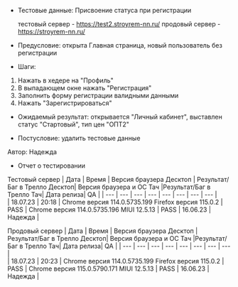 * Тестовые данные: Присвоение статуса при регистрации

	тестовый сервер - https://test2.stroyrem-nn.ru/   продовый сервер - https://stroyrem-nn.ru/

* Предусловие: открыта Главная страница, новый пользователь без регистрации

* Шаги:
1.	Нажать в хедере на "Профиль"
2.	В выпадающем окне нажать "Регистрация"
3.	Заполнить форму регистрации валидными данными
4.	Нажать "Зарегистрироваться"

* Ожидаемый результат: открывается "Личный кабинет", выставлен статус "Стартовый", тип цен "ОПТ2"

* Постусловие: удалить тестовые данные

Автор: Надежда

* Отчет о тестировании
  
Тестовый сервер
| Дата | Время | Версия браузера Десктоп | Результат/Баг в Трелло Десктоп|  Версия браузера и ОС Тач |Результат/Баг в Трелло Тач| Дата релиза| QA  |
| --- | --- | --- | --- |  --- | --- | --- | --- |   
| 18.07.23 | 20:18 | Chrome версия 114.0.5735.199 Firefox версия 115.0.2 | PASS | Chrome версия 114.0.5735.196 MIUI 12.5.13 | PASS | 16.06.23 | Надежда |  

Продовый сервер
| Дата | Время | Версия браузера Десктоп | Результат/Баг в Трелло Десктоп|  Версия браузера и ОС Тач |Результат/Баг в Трелло Тач| Дата релиза| QA |
| --- | --- | --- | --- |  --- | --- | --- | --- |   
| 18.07.23 | 20:23 | Chrome версия 114.0.5735.199 Firefox версия 115.0.2 | PASS | Chrome версия 115.0.5790.171 MIUI 12.5.13 | PASS | 16.06.23 | Надежда |  